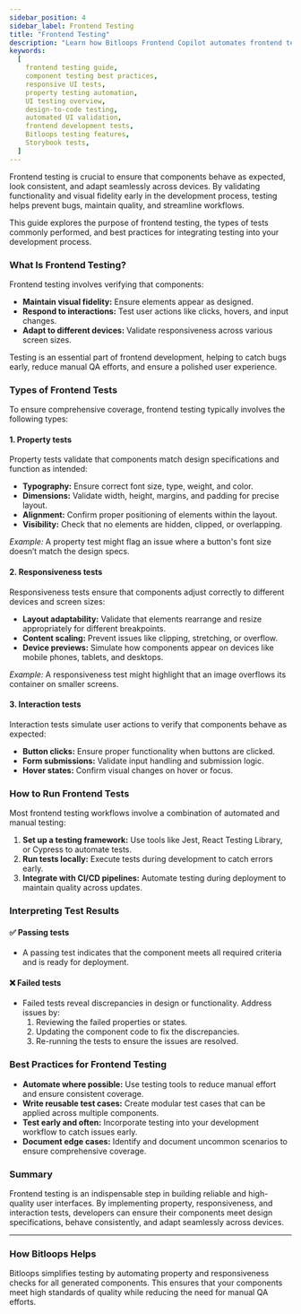 ```yaml
---
sidebar_position: 4
sidebar_label: Frontend Testing
title: "Frontend Testing"
description: "Learn how Bitloops Frontend Copilot automates frontend testing with built-in property and responsiveness tests to ensure high-quality components."
keywords:
  [
    frontend testing guide,
    component testing best practices,
    responsive UI tests,
    property testing automation,
    UI testing overview,
    design-to-code testing,
    automated UI validation,
    frontend development tests,
    Bitloops testing features,
    Storybook tests,
  ]
---
```


Frontend testing is crucial to ensure that components behave as expected, look consistent, and adapt seamlessly across devices. By validating functionality and visual fidelity early in the development process, testing helps prevent bugs, maintain quality, and streamline workflows.  

This guide explores the purpose of frontend testing, the types of tests commonly performed, and best practices for integrating testing into your development process.  

### What Is Frontend Testing?  

Frontend testing involves verifying that components:  
- **Maintain visual fidelity:** Ensure elements appear as designed.  
- **Respond to interactions:** Test user actions like clicks, hovers, and input changes.  
- **Adapt to different devices:** Validate responsiveness across various screen sizes.  

Testing is an essential part of frontend development, helping to catch bugs early, reduce manual QA efforts, and ensure a polished user experience.  

### Types of Frontend Tests  

To ensure comprehensive coverage, frontend testing typically involves the following types:  

#### 1. Property tests  
Property tests validate that components match design specifications and function as intended:  

- **Typography:** Ensure correct font size, type, weight, and color.  
- **Dimensions:** Validate width, height, margins, and padding for precise layout.  
- **Alignment:** Confirm proper positioning of elements within the layout.  
- **Visibility:** Check that no elements are hidden, clipped, or overlapping.  

*Example:* A property test might flag an issue where a button's font size doesn’t match the design specs.  

#### 2. Responsiveness tests  
Responsiveness tests ensure that components adjust correctly to different devices and screen sizes:  

- **Layout adaptability:** Validate that elements rearrange and resize appropriately for different breakpoints.  
- **Content scaling:** Prevent issues like clipping, stretching, or overflow.  
- **Device previews:** Simulate how components appear on devices like mobile phones, tablets, and desktops.  

*Example:* A responsiveness test might highlight that an image overflows its container on smaller screens.  

#### 3. Interaction tests  
Interaction tests simulate user actions to verify that components behave as expected:  

- **Button clicks:** Ensure proper functionality when buttons are clicked.  
- **Form submissions:** Validate input handling and submission logic.  
- **Hover states:** Confirm visual changes on hover or focus.  

### How to Run Frontend Tests  

Most frontend testing workflows involve a combination of automated and manual testing:  

1. **Set up a testing framework:** Use tools like Jest, React Testing Library, or Cypress to automate tests.  
2. **Run tests locally:** Execute tests during development to catch errors early.  
3. **Integrate with CI/CD pipelines:** Automate testing during deployment to maintain quality across updates.  

### Interpreting Test Results  

#### ✅ Passing tests  
- A passing test indicates that the component meets all required criteria and is ready for deployment.  

#### ❌ Failed tests  
- Failed tests reveal discrepancies in design or functionality. Address issues by:  
  1. Reviewing the failed properties or states.  
  2. Updating the component code to fix the discrepancies.  
  3. Re-running the tests to ensure the issues are resolved.  

### Best Practices for Frontend Testing  

- **Automate where possible:** Use testing tools to reduce manual effort and ensure consistent coverage.  
- **Write reusable test cases:** Create modular test cases that can be applied across multiple components.  
- **Test early and often:** Incorporate testing into your development workflow to catch issues early.  
- **Document edge cases:** Identify and document uncommon scenarios to ensure comprehensive coverage.  

### Summary  

Frontend testing is an indispensable step in building reliable and high-quality user interfaces. By implementing property, responsiveness, and interaction tests, developers can ensure their components meet design specifications, behave consistently, and adapt seamlessly across devices.  

---

### How Bitloops Helps  

Bitloops simplifies testing by automating property and responsiveness checks for all generated components. This ensures that your components meet high standards of quality while reducing the need for manual QA efforts.   
